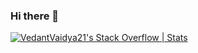 ### Hi there 👋

<!--
**VedantVaidya21/VedantVaidya21** is a ✨ _special_ ✨ repository because its `README.md` (this file) appears on your GitHub profile.

Here are some ideas to get you started:

- 🔭 I’m currently working on Full Stacks Web Devlopment 
- 🌱 I’m currently learning Java
- 👯 I’m looking to collaborate on ...
- 🤔 I’m looking for help with ...
- 💬 Ask me about ...
- 📫 How to reach me: ...
- 😄 Pronouns: ...
- ⚡ Fun fact: ...
-->

[![VedantVaidya21's Stack Overflow | Stats](https://stats.quine.sh/VedantVaidya21/stack-overflow?theme=dark)](https://quine.sh?utm_source=widgets&utm_campaign=VedantVaidya21)
